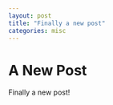 ```yaml
---
layout: post
title: "Finally a new post"
categories: misc
---
```


# A New Post

Finally a new post!

